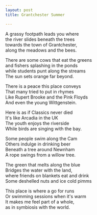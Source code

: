 ```yaml
---
layout: post
title: Grantchester Summer

---
```


A grassy footpath leads you where  
the river slides beneath the trees  
towards the town of Grantchester,   
along the meadows and the bees.  

There are some cows that eat the greens  
and fishers splashing in the ponds  
while students punt along the streams   
The sun sets orange far beyond.   

There is a peace this place conveys  
That many tried to put in rhymes   
Like Rupert Brooke and the Pink Floyds  
And even the young Wittgenstein.   

Here is as if Classics never died  
It's like Arcadia in the UK  
The youth enjoys the riverside  
While birds are singing with the bay.   

Some people swim along the Cam  
Others indulge in drinking beer  
Beneath a tree around Newnham   
A rope swings from a willow tree.   
 
The green that melts along the blue   
Bridges the water with the land,   
where friends on blankets eat and drink  
Some deshelled nuts and ice cold pimms  

This place is where a go for runs  
Or swimming sessions when it's warm  
It makes me feel part of a whole,   
as in symbiosis with the world.   


